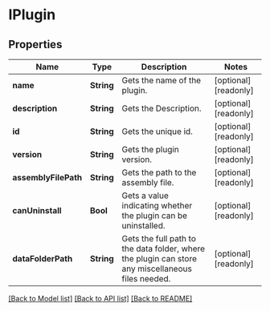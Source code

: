 # IPlugin

## Properties
Name | Type | Description | Notes
------------ | ------------- | ------------- | -------------
**name** | **String** | Gets the name of the plugin. | [optional] [readonly] 
**description** | **String** | Gets the Description. | [optional] [readonly] 
**id** | **String** | Gets the unique id. | [optional] [readonly] 
**version** | **String** | Gets the plugin version. | [optional] [readonly] 
**assemblyFilePath** | **String** | Gets the path to the assembly file. | [optional] [readonly] 
**canUninstall** | **Bool** | Gets a value indicating whether the plugin can be uninstalled. | [optional] [readonly] 
**dataFolderPath** | **String** | Gets the full path to the data folder, where the plugin can store any miscellaneous files needed. | [optional] [readonly] 

[[Back to Model list]](../README.md#documentation-for-models) [[Back to API list]](../README.md#documentation-for-api-endpoints) [[Back to README]](../README.md)


